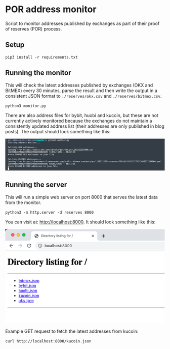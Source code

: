 # POR address monitor

Script to monitor addresses published by exchanges as part of their proof of reserves (POR) process.

## Setup

```
pip3 install -r requirements.txt
```

## Running the monitor

This will check the latest addresses published by exchanges (OKX and BitMEX) every 30 minutes, parse the result and then write the output in a consistent JSON format to `./reserves/okx.csv` and `./reserves/bitmex.csv`.

```
python3 monitor.py
```

There are also address files for bybit, huobi and kucoin, but these are not currently actively monitored because the exchanges do not maintain a consistently updated address list (their addresses are only published in blog posts). The output should look something like this:

![output](./assets/monitor.png)

## Running the server

This will run a simple web server on port 8000 that serves the latest data from the monitor.

```
python3 -m http.server -d reserves 8000
```

You can visit at: [http://localhost:8000](http://localhost:8000). It should look something like this:

![server](./assets/server.png)

Example GET request to fetch the latest addresses from kucoin:

```
curl http://localhost:8000/kucoin.json
```
